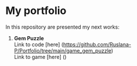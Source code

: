 # My portfolio

In this repository are presented my next works:
1. **Gem Puzzle**   
   Link to code [here] (https://github.com/Ruslana-P/Portfolio/tree/main/game_gem_puzzle)   
   Link to game [here] ()